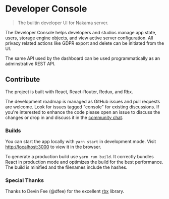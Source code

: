 Developer Console
=================

> The builtin developer UI for Nakama server.

The Developer Console helps developers and studios manage app state, users, storage engine objects, and view active server configuration. All privacy related actions like GDPR export and delete can be initiated from the UI.

The same API used by the dashboard can be used programmatically as an adminstrative REST API.

## Contribute

The project is built with React, React-Router, Redux, and Rbx.

The development roadmap is managed as GitHub issues and pull requests are welcome. Look for issues tagged "console" for existing discussions. If you're interested to enhance the code please open an issue to discuss the changes or drop in and discuss it in the [community chat](https://gitter.im/heroiclabs/nakama).

### Builds

You can start the app locally with `yarn start` in development mode. Visit [http://localhost:3000](http://localhost:3000) to view it in the browser.

To generate a production build use `yarn run build`. It correctly bundles React in production mode and optimizes the build for the best performance.
The build is minified and the filenames include the hashes.

### Special Thanks

Thanks to Devin Fee (@dfee) for the excellent [rbx](https://github.com/dfee/rbx) library.
